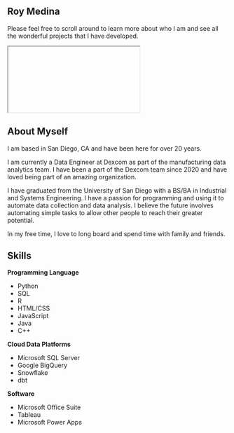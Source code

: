 ## Roy Medina

Please feel free to scroll around to learn more about who I am and see all the wonderful projects that I have developed. 

<iframe>
  src="https://roy-medina.github.io/profile" width="100%" height="500px"
</iframe>

##  About Myself  

I am based in San Diego, CA and have been here for over 20 years.

I am currently a Data Engineer at Dexcom as part of the manufacturing data analytics team. I have been a part of the Dexcom team since 2020 and have loved being part of an amazing organization.

I have graduated from the University of San Diego with a BS/BA in Industrial and Systems Engineering. I have a passion for programming and using it to automate data collection and data analysis. I believe the future involves automating simple tasks to allow other people to reach their greater potential. 

In my free time, I love to long board and spend time with family and friends. 

## Skills

**Programming Language**
- Python
- SQL
- R
- HTML/CSS
- JavaScript
- Java
- C++

**Cloud Data Platforms**
- Microsoft SQL Server
- Google BigQuery
- Snowflake
- dbt

**Software**
- Microsoft Office Suite
- Tableau
- Microsoft Power Apps
